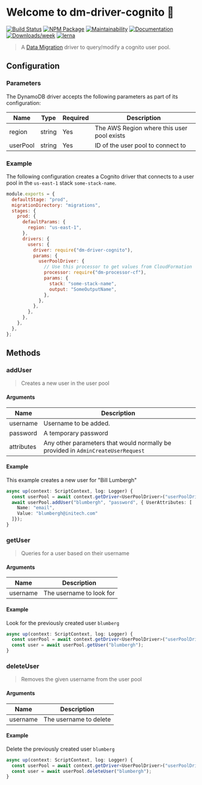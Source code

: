 # Welcome to dm-driver-cognito 👋

[![Build Status](https://travis-ci.org/theBenForce/data-migration.svg?branch=master)](https://travis-ci.org/theBenForce/data-migration)
[![NPM Package](https://img.shields.io/npm/v/dm-driver-cognito)](https://www.npmjs.com/package/dm-driver-cognito)
[![Maintainability](https://api.codeclimate.com/v1/badges/89a0c1976c9b89979635/maintainability)](https://codeclimate.com/github/theBenForce/data-migration/maintainability)
[![Documentation](https://img.shields.io/badge/documentation-view-blue)](https://data-migration.js.org/)
[![Downloads/week](https://img.shields.io/npm/dw/dm-driver-cognito.svg)](https://npmjs.org/package/dm-driver-cognito)
[![lerna](https://img.shields.io/badge/maintained%20with-lerna-cc00ff.svg)](https://lerna.js.org/)

> A [Data Migration](https://www.npmjs.com/package/data-migration) driver to query/modify a cognito user pool.

## Configuration

### Parameters

The DynamoDB driver accepts the following parameters as part of its configuration:

| Name     | Type   | Required | Description                                |
| -------- | ------ | -------- | ------------------------------------------ |
| region   | string | Yes      | The AWS Region where this user pool exists |
| userPool | string | Yes      | ID of the user pool to connect to          |

### Example

The following configuration creates a Cognito driver that connects to a user pool in the `us-east-1` stack `some-stack-name`.

```javascript
module.exports = {
  defaultStage: "prod",
  migrationDirectory: "migrations",
  stages: {
    prod: {
      defaultParams: {
        region: "us-east-1",
      },
      drivers: {
        users: {
          driver: require("dm-driver-cognito"),
          params: {
            userPoolDriver: {
              // Use this processor to get values from CloudFormation
              processor: require("dm-processor-cf"),
              params: {
                stack: "some-stack-name",
                output: "SomeOutputName",
              },
            },
          },
        },
      },
    },
  },
};
```

## Methods

### addUser

> Creates a new user in the user pool

#### Arguments

| Name       | Description                                                                      |
| ---------- | -------------------------------------------------------------------------------- |
| username   | Username to be added.                                                            |
| password   | A temporary password                                                             |
| attributes | Any other parameters that would normally be provided in `AdminCreateUserRequest` |

#### Example

This example creates a new user for "Bill Lumbergh"

```typescript
async up(context: ScriptContext, log: Logger) {
  const userPool = await context.getDriver<UserPoolDriver>("userPoolDriver");
  await userPool.addUser("blumbergh", "password", { UserAttributes: [
    Name: "email",
    Value: "blumbergh@initech.com"
  ]});
}
```

### getUser

> Queries for a user based on their username

#### Arguments

| Name     | Description              |
| -------- | ------------------------ |
| username | The username to look for |

#### Example

Look for the previously created user `blumberg`

```typescript
async up(context: ScriptContext, log: Logger) {
  const userPool = await context.getDriver<UserPoolDriver>("userPoolDriver");
  const user = await userPool.getUser("blumbergh");
}
```

### deleteUser

> Removes the given username from the user pool

#### Arguments

| Name     | Description            |
| -------- | ---------------------- |
| username | The username to delete |

#### Example

Delete the previously created user `blumberg`

```typescript
async up(context: ScriptContext, log: Logger) {
  const userPool = await context.getDriver<UserPoolDriver>("userPoolDriver");
  const user = await userPool.deleteUser("blumbergh");
}
```
